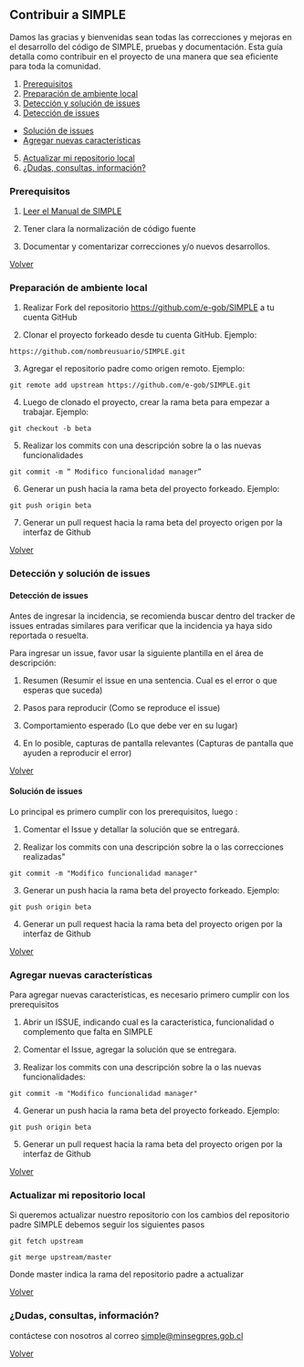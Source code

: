 ## Contribuir a SIMPLE
Damos las gracias y bienvenidas sean todas las correcciones y mejoras en el desarrollo del código de SIMPLE, pruebas y documentación. 
Esta guía detalla como contribuir en el proyecto de una manera que sea eficiente para toda la comunidad.


1. [Prerequisitos](#prerequisitos)
2. [Preparación de ambiente local](#preparación-de-ambiente-local)
3. [Detección y solución de issues](#detección-y-solución-de-issues)
4. [Detección de issues](#detección-de-issues)
  - [Solución de issues](#solución-de-issues)
  - [Agregar nuevas características](#agregar-nuevas-características)
5. [Actualizar mi repositorio local](#actualizar-mi-repositorio-local)
6. [¿Dudas, consultas, información?](#dudas-consultas-información)


### Prerequisitos 

1. [Leer el Manual de SIMPLE](/docs/SIMPLE.docx)

2. Tener clara la normalización de código fuente

3. Documentar y comentarizar correcciones y/o nuevos desarrollos.

[Volver](#contribuir-a-simple)


### Preparación de ambiente local

1. Realizar Fork del repositorio https://github.com/e-gob/SIMPLE a tu cuenta GitHub

2. Clonar el proyecto forkeado desde tu cuenta GitHub. Ejemplo:
  ```console
  https://github.com/nombreusuario/SIMPLE.git
  ```
3. Agregar el repositorio padre como origen remoto. Ejemplo:
  ```console
  git remote add upstream https://github.com/e-gob/SIMPLE.git
  ```
4. Luego de clonado el proyecto, crear la rama beta para empezar a trabajar. Ejemplo:
  ```console
  git checkout -b beta
  ```
5. Realizar los commits con una descripción sobre la o las nuevas  funcionalidades
  ```console
  git commit -m “ Modifico funcionalidad manager”
  ```
6. Generar un push hacia la rama beta del proyecto forkeado. Ejemplo:
  ```console
  git push origin beta
  ```
7. Generar un pull request hacia la rama beta del proyecto origen por la interfaz de Github

[Volver](#contribuir-a-simple)

### Detección y solución de issues

#### Detección de issues 
Antes de ingresar la incidencia, se recomienda buscar dentro del tracker de issues entradas similares 
para verificar que la incidencia ya haya sido reportada o resuelta.

Para ingresar un issue, favor usar la siguiente plantilla en el área de descripción:

1. Resumen
(Resumir el issue en una sentencia. Cual es el error o que esperas que suceda)

2. Pasos para reproducir
(Como se reproduce el issue)

3. Comportamiento esperado
(Lo que debe ver en su lugar)

4. En lo posible, capturas de pantalla relevantes
(Capturas de pantalla que ayuden a reproducir el error)

[Volver](#contribuir-a-simple)

#### Solución de issues
Lo principal es primero cumplir con los prerequisitos, luego :

1. Comentar el Issue y detallar la solución que se entregará.

2. Realizar los commits con una descripción sobre la o las correcciones realizadas"
```console
git commit -m "Modifico funcionalidad manager"
```
3. Generar un push hacia la rama beta del proyecto forkeado. Ejemplo:
```console
git push origin beta
```
4. Generar un pull request hacia la rama beta del proyecto origen por la interfaz de Github  

[Volver](#contribuir-a-simple)

### Agregar nuevas características
Para agregar nuevas caracteristicas, es necesario primero cumplir con los prerequisitos

1. Abrir un ISSUE, indicando cual es la caracteristica, funcionalidad o complemento que falta en SIMPLE

2. Comentar el Issue, agregar la solución que se entregara.

3. Realizar los commits con una descripción sobre la o las nuevas funcionalidades:
```console
git commit -m "Modifico funcionalidad manager"
```
4. Generar un push hacia la rama beta del proyecto forkeado. Ejemplo:
```console
git push origin beta
```
5. Generar un pull request hacia la rama beta del proyecto origen por la interfaz de Github 

[Volver](#contribuir-a-simple)

### Actualizar mi repositorio local
 Si queremos actualizar nuestro repositorio con los cambios del repositorio padre SIMPLE debemos seguir los siguientes pasos
```console
git fetch upstream

git merge upstream/master
```
  Donde master indica la rama del repositorio padre a actualizar

[Volver](#contribuir-a-simple)

### ¿Dudas, consultas, información?
contáctese con nosotros al correo simple@minsegpres.gob.cl

[Volver](#contribuir-a-simple)
